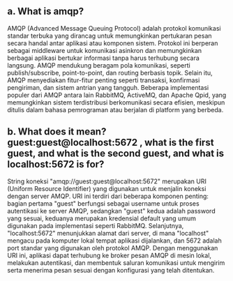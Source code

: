 ## a. What is amqp?
AMQP (Advanced Message Queuing Protocol) adalah protokol komunikasi standar terbuka yang dirancag untuk memungkinkan pertukaran pesan secara handal antar aplikasi atau komponen sistem. Protokol ini berperan sebagai middleware untuk komunikasi asinkron dan memungkinkan berbagai aplikasi bertukar informasi tanpa harus terhubung secara langsung. AMQP mendukung beragam pola komunikasi, seperti publish/subscribe, point-to-point, dan routing berbasis topik. Selain itu, AMQP menyediakan fitur-fitur penting seperti transaksi, konfirmasi pengiriman, dan sistem antrian yang tangguh. Beberapa implementasi populer dari AMQP antara lain RabbitMQ, ActiveMQ, dan Apache Qpid, yang memungkinkan sistem terdistribusi berkomunikasi secara efisien, meskipun ditulis dalam bahasa pemrograman atau berjalan di platform yang berbeda.

## b. What does it mean? guest:guest@localhost:5672 , what is the first guest, and what is the second guest, and what is localhost:5672 is for?
String koneksi "amqp://guest:guest@localhost:5672" merupakan URI (Uniform Resource Identifier) yang digunakan untuk menjalin koneksi dengan server AMQP. URI ini terdiri dari beberapa komponen penting: bagian pertama "guest" berfungsi sebagai username untuk proses autentikasi ke server AMQP, sedangkan "guest" kedua adalah password yang sesuai, keduanya merupakan kredensial default yang umum digunakan pada implementasi seperti RabbitMQ. Selanjutnya, "localhost:5672" menunjukkan alamat dari server, di mana "localhost" mengacu pada komputer lokal tempat aplikasi dijalankan, dan 5672 adalah port standar yang digunakan oleh protokol AMQP. Dengan menggunakan URI ini, aplikasi dapat terhubung ke broker pesan AMQP di mesin lokal, melakukan autentikasi, dan membentuk saluran komunikasi untuk mengirim serta menerima pesan sesuai dengan konfigurasi yang telah ditentukan.